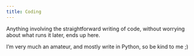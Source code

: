 ```yaml
---
title: Coding
---
```

Anything involving the straightforward writing of code, without
worrying about what runs it later, ends up here.

I’m very much an amateur, and mostly write in Python, so be kind to me ;)
